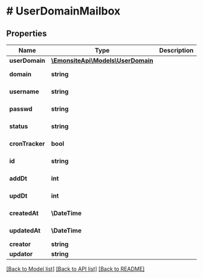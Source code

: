 # # UserDomainMailbox

## Properties

Name | Type | Description | Notes
------------ | ------------- | ------------- | -------------
**userDomain** | [**\EmonsiteApi\Models\UserDomain**](UserDomain.md) |  | [optional]
**domain** | **string** |  | [optional] [readonly]
**username** | **string** |  | [optional] [readonly]
**passwd** | **string** |  | [optional] [readonly]
**status** | **string** |  | [optional] [readonly]
**cronTracker** | **bool** |  | [optional] [readonly]
**id** | **string** |  | [optional] [readonly]
**addDt** | **int** |  | [optional] [readonly]
**updDt** | **int** |  | [optional] [readonly]
**createdAt** | **\DateTime** |  | [optional] [readonly]
**updatedAt** | **\DateTime** |  | [optional] [readonly]
**creator** | **string** |  | [optional]
**updator** | **string** |  | [optional]

[[Back to Model list]](../../README.md#models) [[Back to API list]](../../README.md#endpoints) [[Back to README]](../../README.md)
